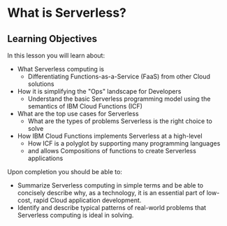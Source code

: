 # What is Serverless?

## Learning Objectives

In this lesson you will learn about:

* What Serverless computing is
  * Differentiating Functions-as-a-Service (FaaS) from other Cloud solutions
* How it is simplifying the "Ops" landscape for Developers
  * Understand the basic Serverless programming model using the semantics of IBM Cloud Functions (ICF)
* What are the top use cases for Serverless
  * What are the types of problems Serverless is the right choice to solve
* How IBM Cloud Functions implements Serverless at a high-level
  * How ICF is a polyglot by supporting many programming languages
  * and allows Compositions of functions to create Serverless applications

Upon completion you should be able to:

* Summarize Serverless computing in simple terms and be able to concisely describe  why, as a technology, it is an essential part of low-cost, rapid Cloud application development.
* Identify and describe typical patterns of real-world problems that Serverless computing is ideal in solving.
